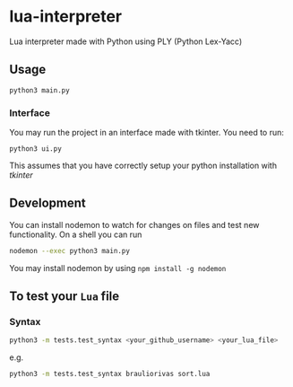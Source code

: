 # lua-interpreter
Lua interpreter made with Python using PLY (Python Lex-Yacc)

## Usage

```
python3 main.py
```

### Interface

You may run the project in an interface made with tkinter. You need to run:

```
python3 ui.py
```
This assumes that you have correctly setup your python installation with _tkinter_

## Development

You can install nodemon to watch for changes on files and test new functionality. On a shell you can run
```sh
nodemon --exec python3 main.py
```

You may install nodemon by using `npm install -g nodemon`


## To test your `Lua` file

### Syntax
```sh
python3 -m tests.test_syntax <your_github_username> <your_lua_file>
```
e.g.
```sh
python3 -m tests.test_syntax brauliorivas sort.lua
```


